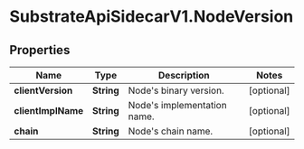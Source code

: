# SubstrateApiSidecarV1.NodeVersion

## Properties

Name | Type | Description | Notes
------------ | ------------- | ------------- | -------------
**clientVersion** | **String** | Node&#39;s binary version. | [optional] 
**clientImplName** | **String** | Node&#39;s implementation name. | [optional] 
**chain** | **String** | Node&#39;s chain name. | [optional] 


